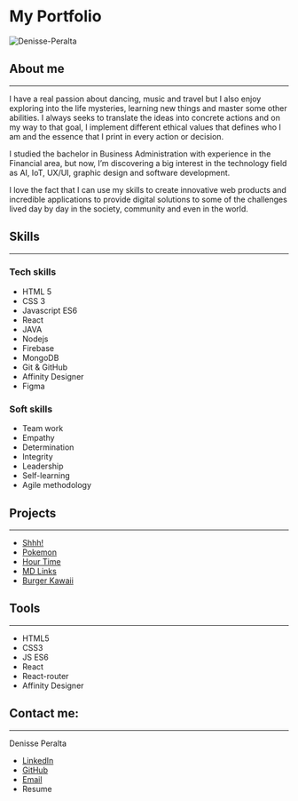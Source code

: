 # My Portfolio
![Denisse-Peralta](https://i.ibb.co/dr7yHQC/DPLogo400.png)

## About me
---
I have a real passion about dancing, music and travel but I also enjoy exploring into the life mysteries, learning new things and master some other abilities. I always seeks to translate the ideas into concrete actions and on my way to that goal, I implement different ethical values that defines who I am and the essence that I print in every action or decision.

I studied the bachelor in Business Administration with experience in the Financial area, but now, I’m discovering a big interest in the technology field as AI, IoT, UX/UI, graphic design and software development.

I love the fact that I can use my skills to create innovative web products and incredible applications to provide digital solutions to some of the challenges lived day by day in the society, community and even in the world.

## Skills
---

### Tech skills
* HTML 5
* CSS 3
* Javascript ES6
* React
* JAVA
* Nodejs
* Firebase
* MongoDB
* Git & GitHub
* Affinity Designer
* Figma

### Soft skills
* Team work
* Empathy
* Determination
* Integrity
* Leadership
* Self-learning
* Agile methodology

## Projects
---
* [Shhh!](https://denisseperalta.github.io/GDL003-cipher/src/)
* [Pokemon](https://denisseperalta.github.io/GDL003-data-lovers/src/)
* [Hour Time](https://denisseperalta.github.io/GDL003-lab-notes/#/)
* [MD Links](https://github.com/DenissePeralta/GDL003-md-links)
* [Burger Kawaii](https://github.com/DenissePeralta/GDL003-Burger-Queen-Back-End)

## Tools
---
* HTML5
* CSS3
* JS ES6
* React
* React-router
* Affinity Designer

## Contact me:
---
Denisse Peralta  
* [LinkedIn](https://www.linkedin.com/in/denisse-peralta-barrales/)
* [GitHub](https://github.com/DenissePeralta)
* [Email](dnisse-x00@hotmail.com)
* Resume
